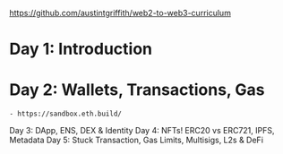 https://github.com/austintgriffith/web2-to-web3-curriculum

# Day 1: Introduction
# Day 2: Wallets, Transactions, Gas
    - https://sandbox.eth.build/

Day 3: DApp, ENS, DEX & Identity
Day 4: NFTs! ERC20 vs ERC721, IPFS, Metadata
Day 5: Stuck Transaction, Gas Limits, Multisigs, L2s & DeFi

